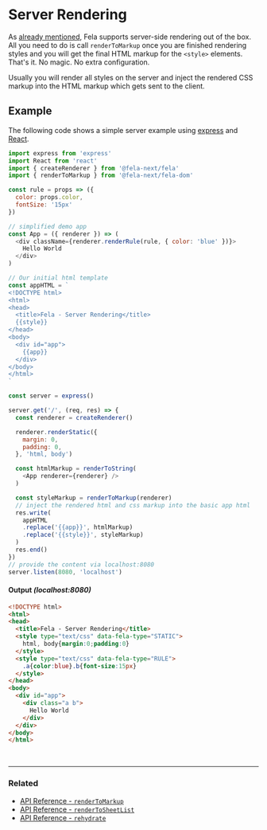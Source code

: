 # Server Rendering
As [already mentioned](../introduction/Benefits.md), Fela supports server-side rendering out of the box.
All you need to do is call `renderToMarkup` once you are finished rendering styles and you will get the final HTML markup for the `<style>` elements.<br>
That's it. No magic. No extra configuration.

Usually you will render all styles on the server and inject the rendered CSS markup into the HTML markup which gets sent to the client.

## Example
The following code shows a simple server example using [express](https://github.com/expressjs/express) and [React](https://github.com/facebook/react).
```javascript
import express from 'express'
import React from 'react'
import { createRenderer } from '@fela-next/fela'
import { renderToMarkup } from '@fela-next/fela-dom'

const rule = props => ({
  color: props.color,
  fontSize: '15px'
})

// simplified demo app
const App = ({ renderer }) => (
  <div className={renderer.renderRule(rule, { color: 'blue' })}>
    Hello World
  </div>
)

// Our initial html template
const appHTML = `
<!DOCTYPE html>
<html>
<head>
  <title>Fela - Server Rendering</title>
  {{style}}
</head>
<body>
  <div id="app">
    {{app}}
  </div>
</body>
</html>
`

const server = express()

server.get('/', (req, res) => {
  const renderer = createRenderer()

  renderer.renderStatic({
    margin: 0,
    padding: 0,
  }, 'html, body')

  const htmlMarkup = renderToString(
    <App renderer={renderer} />
  )

  const styleMarkup = renderToMarkup(renderer)
  // inject the rendered html and css markup into the basic app html
  res.write(
    appHTML
    .replace('{{app}}', htmlMarkup)
    .replace('{{style}}', styleMarkup)
  )
  res.end()
})
// provide the content via localhost:8080
server.listen(8080, 'localhost')
```
#### Output *(localhost:8080)*
```HTML
<!DOCTYPE html>
<html>
<head>
  <title>Fela - Server Rendering</title>
  <style type="text/css" data-fela-type="STATIC">
    html, body{margin:0;padding:0}
  </style>
  <style type="text/css" data-fela-type="RULE">
    .a{color:blue}.b{font-size:15px}
  </style>
</head>
<body>
  <div id="app">
    <div class="a b">
      Hello World
    </div>
  </div>
</body>
</html>
```

<br>

---

### Related
* [API Reference - `renderToMarkup`](../api/fela-dom/renderToMarkup.md)
* [API Reference - `renderToSheetList`](../api/fela-dom/renderToSheetList.md)
* [API Reference - `rehydrate`](../api/fela-dom/rehydrate.md)
